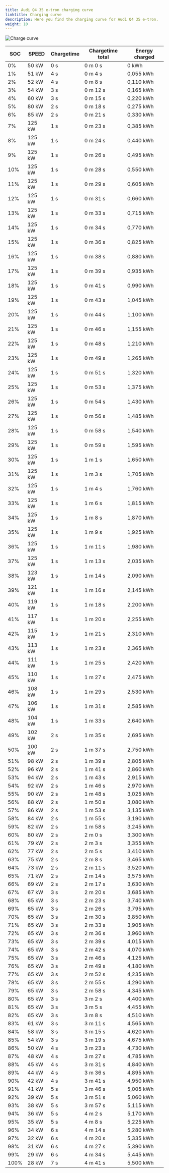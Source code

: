 ```yaml
---
title: Audi Q4 35 e-tron charging curve
linktitle: Charging curve
description: Here you find the charging curve for Audi Q4 35 e-tron. 
weight: 10
---
```

<!-- markdownlint-disable MD033 -->
![Charge curve](../chargingcurve.svg  "Charging curve")




|SOC | SPEED|Chargetime | Chargetime total | Energy charged |
|-----|-----|-----|-----|-----|
|0%|50 kW|  0 s|  0 m 0 s |0 kWh |
|1%|51 kW|  4 s|  0 m 4 s |0,055 kWh |
|2%|52 kW|  4 s|  0 m 8 s |0,110 kWh |
|3%|54 kW|  3 s|  0 m 12 s |0,165 kWh |
|4%|60 kW|  3 s|  0 m 15 s |0,220 kWh |
|5%|80 kW|  2 s|  0 m 18 s |0,275 kWh |
|6%|85 kW|  2 s|  0 m 21 s |0,330 kWh |
|7%|125 kW|  1 s|  0 m 23 s |0,385 kWh |
|8%|125 kW|  1 s|  0 m 24 s |0,440 kWh |
|9%|125 kW|  1 s|  0 m 26 s |0,495 kWh |
|10%|125 kW|  1 s|  0 m 28 s |0,550 kWh |
|11%|125 kW|  1 s|  0 m 29 s |0,605 kWh |
|12%|125 kW|  1 s|  0 m 31 s |0,660 kWh |
|13%|125 kW|  1 s|  0 m 33 s |0,715 kWh |
|14%|125 kW|  1 s|  0 m 34 s |0,770 kWh |
|15%|125 kW|  1 s|  0 m 36 s |0,825 kWh |
|16%|125 kW|  1 s|  0 m 38 s |0,880 kWh |
|17%|125 kW|  1 s|  0 m 39 s |0,935 kWh |
|18%|125 kW|  1 s|  0 m 41 s |0,990 kWh |
|19%|125 kW|  1 s|  0 m 43 s |1,045 kWh |
|20%|125 kW|  1 s|  0 m 44 s |1,100 kWh |
|21%|125 kW|  1 s|  0 m 46 s |1,155 kWh |
|22%|125 kW|  1 s|  0 m 48 s |1,210 kWh |
|23%|125 kW|  1 s|  0 m 49 s |1,265 kWh |
|24%|125 kW|  1 s|  0 m 51 s |1,320 kWh |
|25%|125 kW|  1 s|  0 m 53 s |1,375 kWh |
|26%|125 kW|  1 s|  0 m 54 s |1,430 kWh |
|27%|125 kW|  1 s|  0 m 56 s |1,485 kWh |
|28%|125 kW|  1 s|  0 m 58 s |1,540 kWh |
|29%|125 kW|  1 s|  0 m 59 s |1,595 kWh |
|30%|125 kW|  1 s|  1 m 1 s |1,650 kWh |
|31%|125 kW|  1 s|  1 m 3 s |1,705 kWh |
|32%|125 kW|  1 s|  1 m 4 s |1,760 kWh |
|33%|125 kW|  1 s|  1 m 6 s |1,815 kWh |
|34%|125 kW|  1 s|  1 m 8 s |1,870 kWh |
|35%|125 kW|  1 s|  1 m 9 s |1,925 kWh |
|36%|125 kW|  1 s|  1 m 11 s |1,980 kWh |
|37%|125 kW|  1 s|  1 m 13 s |2,035 kWh |
|38%|123 kW|  1 s|  1 m 14 s |2,090 kWh |
|39%|121 kW|  1 s|  1 m 16 s |2,145 kWh |
|40%|119 kW|  1 s|  1 m 18 s |2,200 kWh |
|41%|117 kW|  1 s|  1 m 20 s |2,255 kWh |
|42%|115 kW|  1 s|  1 m 21 s |2,310 kWh |
|43%|113 kW|  1 s|  1 m 23 s |2,365 kWh |
|44%|111 kW|  1 s|  1 m 25 s |2,420 kWh |
|45%|110 kW|  1 s|  1 m 27 s |2,475 kWh |
|46%|108 kW|  1 s|  1 m 29 s |2,530 kWh |
|47%|106 kW|  1 s|  1 m 31 s |2,585 kWh |
|48%|104 kW|  1 s|  1 m 33 s |2,640 kWh |
|49%|102 kW|  2 s|  1 m 35 s |2,695 kWh |
|50%|100 kW|  2 s|  1 m 37 s |2,750 kWh |
|51%|98 kW|  2 s|  1 m 39 s |2,805 kWh |
|52%|96 kW|  2 s|  1 m 41 s |2,860 kWh |
|53%|94 kW|  2 s|  1 m 43 s |2,915 kWh |
|54%|92 kW|  2 s|  1 m 46 s |2,970 kWh |
|55%|90 kW|  2 s|  1 m 48 s |3,025 kWh |
|56%|88 kW|  2 s|  1 m 50 s |3,080 kWh |
|57%|86 kW|  2 s|  1 m 53 s |3,135 kWh |
|58%|84 kW|  2 s|  1 m 55 s |3,190 kWh |
|59%|82 kW|  2 s|  1 m 58 s |3,245 kWh |
|60%|80 kW|  2 s|  2 m 0 s |3,300 kWh |
|61%|79 kW|  2 s|  2 m 3 s |3,355 kWh |
|62%|77 kW|  2 s|  2 m 5 s |3,410 kWh |
|63%|75 kW|  2 s|  2 m 8 s |3,465 kWh |
|64%|73 kW|  2 s|  2 m 11 s |3,520 kWh |
|65%|71 kW|  2 s|  2 m 14 s |3,575 kWh |
|66%|69 kW|  2 s|  2 m 17 s |3,630 kWh |
|67%|67 kW|  3 s|  2 m 20 s |3,685 kWh |
|68%|65 kW|  3 s|  2 m 23 s |3,740 kWh |
|69%|65 kW|  3 s|  2 m 26 s |3,795 kWh |
|70%|65 kW|  3 s|  2 m 30 s |3,850 kWh |
|71%|65 kW|  3 s|  2 m 33 s |3,905 kWh |
|72%|65 kW|  3 s|  2 m 36 s |3,960 kWh |
|73%|65 kW|  3 s|  2 m 39 s |4,015 kWh |
|74%|65 kW|  3 s|  2 m 42 s |4,070 kWh |
|75%|65 kW|  3 s|  2 m 46 s |4,125 kWh |
|76%|65 kW|  3 s|  2 m 49 s |4,180 kWh |
|77%|65 kW|  3 s|  2 m 52 s |4,235 kWh |
|78%|65 kW|  3 s|  2 m 55 s |4,290 kWh |
|79%|65 kW|  3 s|  2 m 58 s |4,345 kWh |
|80%|65 kW|  3 s|  3 m 2 s |4,400 kWh |
|81%|65 kW|  3 s|  3 m 5 s |4,455 kWh |
|82%|65 kW|  3 s|  3 m 8 s |4,510 kWh |
|83%|61 kW|  3 s|  3 m 11 s |4,565 kWh |
|84%|58 kW|  3 s|  3 m 15 s |4,620 kWh |
|85%|54 kW|  3 s|  3 m 19 s |4,675 kWh |
|86%|50 kW|  4 s|  3 m 23 s |4,730 kWh |
|87%|48 kW|  4 s|  3 m 27 s |4,785 kWh |
|88%|45 kW|  4 s|  3 m 31 s |4,840 kWh |
|89%|44 kW|  4 s|  3 m 36 s |4,895 kWh |
|90%|42 kW|  4 s|  3 m 41 s |4,950 kWh |
|91%|41 kW|  5 s|  3 m 46 s |5,005 kWh |
|92%|39 kW|  5 s|  3 m 51 s |5,060 kWh |
|93%|38 kW|  5 s|  3 m 57 s |5,115 kWh |
|94%|36 kW|  5 s|  4 m 2 s |5,170 kWh |
|95%|35 kW|  5 s|  4 m 8 s |5,225 kWh |
|96%|34 kW|  6 s|  4 m 14 s |5,280 kWh |
|97%|32 kW|  6 s|  4 m 20 s |5,335 kWh |
|98%|31 kW|  6 s|  4 m 27 s |5,390 kWh |
|99%|29 kW|  6 s|  4 m 34 s |5,445 kWh |
|100%|28 kW|  7 s|  4 m 41 s |5,500 kWh |
